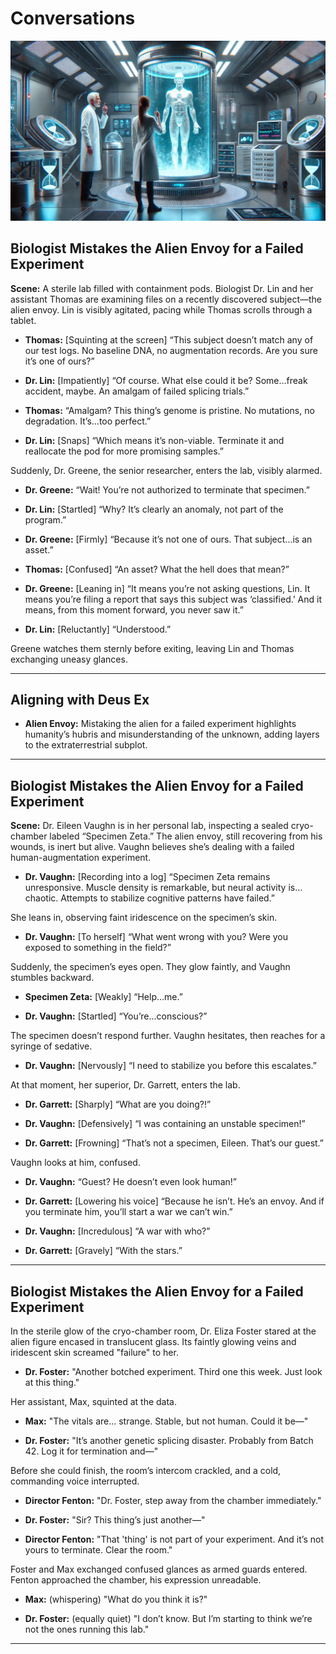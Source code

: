 # Conversations

![Biologist Mistakes the Alien Envoy: A dramatic laboratory moment with a cryo-chamber and startled scientists.](./pic/thread-05-alien-envoy-pic-01.webp)

## Biologist Mistakes the Alien Envoy for a Failed Experiment

**Scene:** A sterile lab filled with containment pods. Biologist Dr. Lin and her assistant Thomas are examining files on a recently discovered subject—the alien envoy. Lin is visibly agitated, pacing while Thomas scrolls through a tablet.  

- **Thomas:** [Squinting at the screen] “This subject doesn’t match any of our test logs. No baseline DNA, no augmentation records. Are you sure it’s one of ours?”  

- **Dr. Lin:** [Impatiently] “Of course. What else could it be? Some…freak accident, maybe. An amalgam of failed splicing trials.”  

- **Thomas:** “Amalgam? This thing’s genome is pristine. No mutations, no degradation. It’s...too perfect.”  

- **Dr. Lin:** [Snaps] “Which means it’s non-viable. Terminate it and reallocate the pod for more promising samples.”  

Suddenly, Dr. Greene, the senior researcher, enters the lab, visibly alarmed.  

- **Dr. Greene:** “Wait! You’re not authorized to terminate that specimen.”  

- **Dr. Lin:** [Startled] “Why? It’s clearly an anomaly, not part of the program.”  

- **Dr. Greene:** [Firmly] “Because it’s not one of ours. That subject...is an asset.”  

- **Thomas:** [Confused] “An asset? What the hell does that mean?”  

- **Dr. Greene:** [Leaning in] “It means you’re not asking questions, Lin. It means you’re filing a report that says this subject was ‘classified.’ And it means, from this moment forward, you never saw it.”  

- **Dr. Lin:** [Reluctantly] “Understood.”  

Greene watches them sternly before exiting, leaving Lin and Thomas exchanging uneasy glances.  

---

## Aligning with Deus Ex

- **Alien Envoy:** Mistaking the alien for a failed experiment highlights humanity’s hubris and misunderstanding of the unknown, adding layers to the extraterrestrial subplot.  

---

## Biologist Mistakes the Alien Envoy for a Failed Experiment

**Scene:** Dr. Eileen Vaughn is in her personal lab, inspecting a sealed cryo-chamber labeled “Specimen Zeta.” The alien envoy, still recovering from his wounds, is inert but alive. Vaughn believes she’s dealing with a failed human-augmentation experiment.  

- **Dr. Vaughn:** [Recording into a log] “Specimen Zeta remains unresponsive. Muscle density is remarkable, but neural activity is…chaotic. Attempts to stabilize cognitive patterns have failed.”  

She leans in, observing faint iridescence on the specimen’s skin.  

- **Dr. Vaughn:** [To herself] “What went wrong with you? Were you exposed to something in the field?”  

Suddenly, the specimen’s eyes open. They glow faintly, and Vaughn stumbles backward.  

- **Specimen Zeta:** [Weakly] “Help…me.”  

- **Dr. Vaughn:** [Startled] “You’re…conscious?”  

The specimen doesn’t respond further. Vaughn hesitates, then reaches for a syringe of sedative.  

- **Dr. Vaughn:** [Nervously] “I need to stabilize you before this escalates.”  

At that moment, her superior, Dr. Garrett, enters the lab.  

- **Dr. Garrett:** [Sharply] “What are you doing?!”  

- **Dr. Vaughn:** [Defensively] “I was containing an unstable specimen!”  

- **Dr. Garrett:** [Frowning] “That’s not a specimen, Eileen. That’s our guest.”  

Vaughn looks at him, confused.  

- **Dr. Vaughn:** “Guest? He doesn’t even look human!”  

- **Dr. Garrett:** [Lowering his voice] “Because he isn’t. He’s an envoy. And if you terminate him, you’ll start a war we can’t win.”  

- **Dr. Vaughn:** [Incredulous] “A war with who?”  

- **Dr. Garrett:** [Gravely] “With the stars.”  

---

## Biologist Mistakes the Alien Envoy for a Failed Experiment

In the sterile glow of the cryo-chamber room, Dr. Eliza Foster stared at the alien figure encased in translucent glass. Its faintly glowing veins and iridescent skin screamed "failure" to her.  

- **Dr. Foster:** "Another botched experiment. Third one this week. Just look at this thing."  

Her assistant, Max, squinted at the data.  

- **Max:** "The vitals are... strange. Stable, but not human. Could it be—"  

- **Dr. Foster:** "It’s another genetic splicing disaster. Probably from Batch 42. Log it for termination and—"  

Before she could finish, the room’s intercom crackled, and a cold, commanding voice interrupted.  

- **Director Fenton:** "Dr. Foster, step away from the chamber immediately."  

- **Dr. Foster:** "Sir? This thing’s just another—"  

- **Director Fenton:** "That 'thing' is not part of your experiment. And it’s not yours to terminate. Clear the room."  

Foster and Max exchanged confused glances as armed guards entered. Fenton approached the chamber, his expression unreadable.  

- **Max:** (whispering) "What do you think it is?"  

- **Dr. Foster:** (equally quiet) "I don’t know. But I’m starting to think we’re not the ones running this lab."  

---
